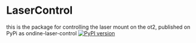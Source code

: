 
# LaserControl
this is the package for controlling the laser mount on the ot2, published on PyPi as ondine-laser-control [![PyPI version](https://badge.fury.io/py/ondine-laser-control.svg)](https://badge.fury.io/py/ondine-laser-control)

